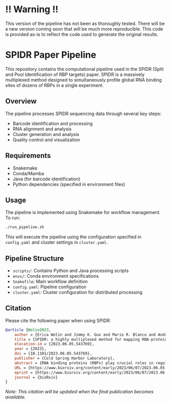 # !! Warning !!

This version of the pipeline has not been as thoroughly tested. There will be a new version coming soon that will be much more reproducible. This code is provided as-is to reflect the code used to generate the original results.

# SPIDR Paper Pipeline

This repository contains the computational pipeline used in the SPIDR (Split and Pool Identification of RBP targets) paper. SPIDR is a massively multiplexed method designed to simultaneously profile global RNA binding sites of dozens of RBPs in a single experiment.

## Overview

The pipeline processes SPIDR sequencing data through several key steps:
- Barcode identification and processing
- RNA alignment and analysis
- Cluster generation and analysis
- Quality control and visualization

## Requirements

- Snakemake
- Conda/Mamba
- Java (for barcode identification)
- Python dependencies (specified in environment files)

## Usage

The pipeline is implemented using Snakemake for workflow management. To run:

```bash
./run_pipeline.sh
```

This will execute the pipeline using the configuration specified in `config.yaml` and cluster settings in `cluster.yaml`.

## Pipeline Structure

- `scripts/`: Contains Python and Java processing scripts
- `envs/`: Conda environment specifications
- `Snakefile`: Main workflow definition
- `config.yaml`: Pipeline configuration
- `cluster.yaml`: Cluster configuration for distributed processing

## Citation

Please cite the following paper when using SPIDR:

```bibtex
@article {Wolin2023,
	author = {Erica Wolin and Jimmy K. Guo and Mario R. Blanco and Andrew A. Perez and Isabel N. Goronzy and Ahmed A. Abdou and Darvesh Gorhe and Mitchell Guttman and Marko Jovanovic},
	title = {SPIDR: a highly multiplexed method for mapping RNA-protein interactions uncovers a potential mechanism for selective translational suppression upon cellular stress},
	elocation-id = {2023.06.05.543769},
	year = {2023},
	doi = {10.1101/2023.06.05.543769},
	publisher = {Cold Spring Harbor Laboratory},
	abstract = {RNA binding proteins (RBPs) play crucial roles in regulating every stage of the mRNA life cycle and mediating non-coding RNA functions. Despite their importance, the specific roles of most RBPs remain unexplored because we do not know what specific RNAs most RBPs bind. Current methods, such as crosslinking and immunoprecipitation followed by sequencing (CLIP-seq), have expanded our knowledge of RBP-RNA interactions but are generally limited by their ability to map only one RBP at a time. To address this limitation, we developed SPIDR (Split and Pool Identification of RBP targets), a massively multiplexed method to simultaneously profile global RNA binding sites of dozens to hundreds of RBPs in a single experiment. SPIDR employs split-pool barcoding coupled with antibody-bead barcoding to increase the throughput of current CLIP methods by two orders of magnitude. SPIDR reliably identifies precise, single-nucleotide RNA binding sites for diverse classes of RBPs simultaneously. Using SPIDR, we explored changes in RBP binding upon mTOR inhibition and identified that 4EBP1 acts as a dynamic RBP that selectively binds to 5'-untranslated regions of specific translationally repressed mRNAs only upon mTOR inhibition. This observation provides a potential mechanism to explain the specificity of translational regulation controlled by mTOR signaling. SPIDR has the potential to revolutionize our understanding of RNA biology and both transcriptional and post-transcriptional gene regulation by enabling rapid, de novo discovery of RNA-protein interactions at an unprecedented scale.},
	URL = {https://www.biorxiv.org/content/early/2023/06/07/2023.06.05.543769},
	eprint = {https://www.biorxiv.org/content/early/2023/06/07/2023.06.05.543769.full.pdf},
	journal = {bioRxiv}
}
```

*Note: This citation will be updated when the final publication becomes available.* 